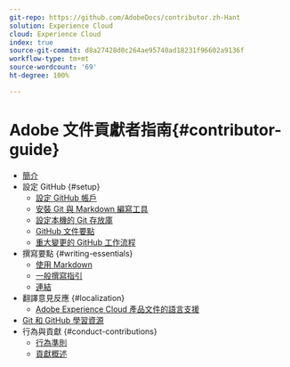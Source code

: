 ```yaml
---
git-repo: https://github.com/AdobeDocs/contributor.zh-Hant
solution: Experience Cloud
cloud: Experience Cloud
index: true
source-git-commit: d8a27428d0c264ae95740ad18231f96602a9136f
workflow-type: tm+mt
source-wordcount: '69'
ht-degree: 100%

---
```



# Adobe 文件貢獻者指南{#contributor-guide}

+ [簡介](introduction.md)
+ 設定 GitHub {#setup}
   + [設定 GitHub 帳戶](setup/github-signup.md)
   + [安裝 Git 與 Markdown 編寫工具](setup/install-tools.md)
   + [設定本機的 Git 存放庫](setup/local-repo.md)
   + [GitHub 文件要點](setup/git-fundamentals.md)
   + [重大變更的 GitHub 工作流程](setup/full-workflow.md)
+ 撰寫要點 {#writing-essentials}
   + [使用 Markdown](writing-essentials/markdown.md)
   + [一般撰寫指引](writing-essentials/general-writing-guidance.md)
   + [連結](writing-essentials/linking.md)
+ 翻譯意見反應 {#localization}
   + [Adobe Experience Cloud 產品文件的語言支援](localization/machine-translation.md)
+ [Git 和 GitHub 學習資源](resources.md)
+ 行為與貢獻 {#conduct-contributions}
   + [行為準則](conduct/code-of-conduct.md)
   + [貢獻概述](conduct/contributing.md)
